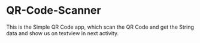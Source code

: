 # QR-Code-Scanner

This is the Simple QR Code app, which scan the QR Code and get the String data and show us on textview in next activity.
